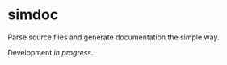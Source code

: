simdoc
======

Parse source files and generate documentation the simple way.


Development *in progress*.